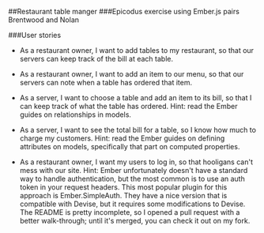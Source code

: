 ##Restaurant table manger
###Epicodus exercise using Ember.js
pairs Brentwood and Nolan

###User stories
* As a restaurant owner, I want to add tables to my restaurant, so that our servers can keep track of the bill at each table.

* As a restaurant owner, I want to add an item to our menu, so that our servers can note when a table has ordered that item.

* As a server, I want to choose a table and add an item to its bill, so that I can keep track of what the table has ordered. Hint: read the Ember guides on relationships in models.

* As a server, I want to see the total bill for a table, so I know how much to charge my customers. Hint: read the Ember guides on defining attributes on models, specifically that part on computed properties.


* As a restaurant owner, I want my users to log in, so that hooligans can't mess with our site. Hint: Ember unfortunately doesn't have a standard way to handle authentication, but the most common is to use an auth token in your request headers. This most popular plugin for this approach is Ember.SimpleAuth. They have a nice version that is compatible with Devise, but it requires some modifications to Devise. The README is pretty incomplete, so I opened a pull request with a better walk-through; until it's merged, you can check it out on my fork.
